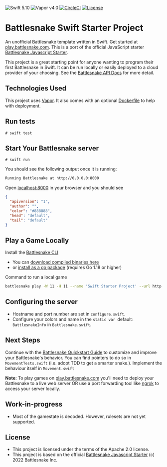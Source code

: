 ![Swift 5.10](https://img.shields.io/badge/swift-5.10-orange.svg)
![Vapor v4.0](https://img.shields.io/badge/vapor-4.0-blue) [![CircleCI](https://circleci.com/gh/maartene/BattlesnakeSwiftStarter.svg?style=shield)](https://circleci.com/gh/maartene/BattlesnakeSwiftStarter) [![License](https://img.shields.io/badge/License-Apache_2.0-blue.svg)](https://opensource.org/licenses/Apache-2.0)

# Battlesnake Swift Starter Project

An unofficial Battlesnake template written in Swift. Get started at [play.battlesnake.com](https://play.battlesnake.com). This is a port of the official JavaScript starter [Battlesnake Javascript Starter](https://github.com/BattlesnakeOfficial/starter-snake-javascript).

This project is a great starting point for anyone wanting to program their first Battlesnake in Swift. It can be run locally or easily deployed to a cloud provider of your choosing. See the [Battlesnake API Docs](https://docs.battlesnake.com/api) for more detail.

## Technologies Used

This project uses [Vapor](https://vapor.codes/). It also comes with an optional [Dockerfile](https://docs.docker.com/engine/reference/builder/) to help with deployment.

## Run tests

`# swift test`

## Start Your Battlesnake server

`# swift run`

You should see the following output once it is running:

```sh
Running Battlesnake at http://0.0.0.0:8000
```

Open [localhost:8000](http://localhost:8000) in your browser and you should see

```json
{
  "apiversion": "1",
  "author": "",
  "color": "#888888",
  "head": "default",
  "tail": "default"
}
```

## Play a Game Locally

Install the [Battlesnake CLI](https://github.com/BattlesnakeOfficial/rules/tree/main/cli)

- You can [download compiled binaries here](https://github.com/BattlesnakeOfficial/rules/releases)
- or [install as a go package](https://github.com/BattlesnakeOfficial/rules/tree/main/cli#installation) (requires Go 1.18 or higher)

Command to run a local game

```sh
battlesnake play -W 11 -H 11 --name 'Swift Starter Project' --url http://localhost:8000 -g solo --browser
```

## Configuring the server

- Hostname and port number are set in `configure.swift`.
- Configure your colors and name in the `static var `default`: BattlesnakeInfo` in `Battlesnake.swift`.

## Next Steps

Continue with the [Battlesnake Quickstart Guide](https://docs.battlesnake.com/quickstart) to customize and improve your Battlesnake's behavior. You can find pointers to do so in `MovementTests.swift` (i.e. adopt TDD to get a smarter snake.). Implement the behaviour itself in `Movement.swift`

**Note:** To play games on [play.battlesnake.com](https://play.battlesnake.com) you'll need to deploy your Battlesnake to a live web server OR use a port forwarding tool like [ngrok](https://ngrok.com/) to access your server locally.

## Work-in-progress

- Most of the gamestate is decoded. However, rulesets are not yet supported.

## License

- This project is licensed under the terms of the Apache 2.0 license.
- This project is based on the official [Battlesnake Javascript Starter](https://github.com/BattlesnakeOfficial/starter-snake-javascript) (c) 2022 Battlesnake Inc.
